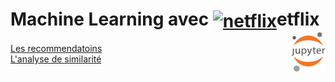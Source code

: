 # Machine Learning avec <a href="#"><img align="center" src="https://upload.wikimedia.org/wikipedia/commons/0/0c/Netflix_2015_N_logo.svg?uselang=fr" alt="netflix" height="36px"></a>etflix<a href="../"><img align="right" src="../../../assets/Jupyter.svg" alt="Jupyter" height="64px"></a>
[Les recommendatoins](makeRecommendations)  
[L'analyse de similarité](similarity)